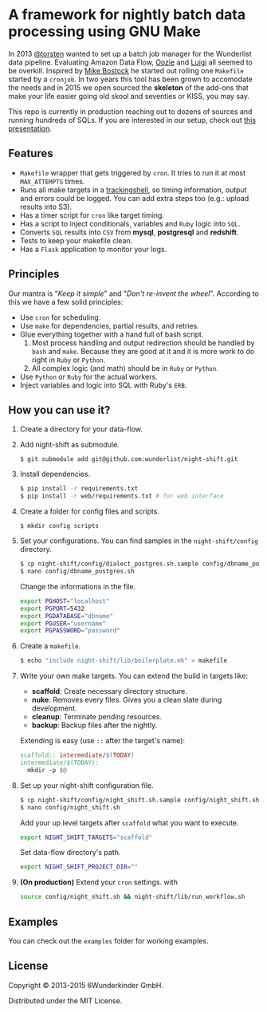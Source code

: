 

# A framework for nightly batch data processing using GNU Make

In 2013 [@torsten](https://github.com/torsten) wanted to set up a batch job manager for the Wunderlist data pipeline. Evaluating Amazon Data Flow, [Oozie](http://oozie.apache.org) and [Luigi](http://luigi.readthedocs.org/en/stable/) all seemed to be overkill. Inspired by [Mike Bostock](http://bost.ocks.org/mike/make/) he started out rolling one `Makefile` started by a `cronjob`. In two years this tool has been grown to accomodate the needs and in 2015 we open sourced the **skeleton** of the add-ons that make your life easier going old skool and seventies or KISS, you may say.

This repo is currently in production reaching out to dozens of sources and running hundreds of SQLs. If you are interested in our setup, check out [this presentation](http://www.slideshare.net/soobrosa/6w-bp-datashow).

## Features

- `Makefile` wrapper that gets triggered by `cron`. It tries to run it at most `MAX_ATTEMPTS` times.
- Runs all make targets in a [trackingshell](https://github.com/wunderlist/trackingshell), so timing information, output and errors could be logged. You can add extra steps too (e.g.: upload results into S3).
- Has a timer script for `cron` like target timing.
- Has a script to inject conditionals, variables and `Ruby` logic into `SQL`.
- Converts `SQL` results into `CSV` from **mysql**, **postgresql** and **redshift**.
- Tests to keep your makefile clean.
- Has a `Flask` application to monitor your logs.

## Principles

Our mantra is "_Keep it simple_" and "_Don't re-invent the wheel_". According to this we have a few solid principles:

- Use `cron` for scheduling.
- Use `make` for dependencies, partial results, and retries.
- Glue everything together with a hand full of bash script.
	1. Most process handling and output redirection should be handled by `bash` and `make`. Because they are good at it and it is more work to do right in `Ruby` or `Python`.
	2. All complex logic (and math) should be in `Ruby` or `Python`.
- Use `Python` or `Ruby` for the actual workers.
- Inject variables and logic into SQL with Ruby's `ERB`.


## How you can use it?

1. Create a directory for your data-flow.
2. Add night-shift as submodule.

   ```
   $ git submodule add git@github.com:wunderlist/night-shift.git
   ```

3. Install dependencies.

   ```bash
   $ pip install -r requirements.txt
   $ pip install -r web/requirements.txt # for web interface
   ```

4. Create a folder for config files and scripts.

   ```
   $ mkdir config scripts
   ```
 
5. Set your configurations. You can find samples in the `night-shift/config` directory. 

   ```bash
   $ cp night-shift/config/dialect_postgres.sh.sample config/dbname_postgres.sh
   $ nano config/dbname_postgres.sh
   ```
    
   Change the informations in the file.
    
   ```sh
   export PGHOST="localhost"
   export PGPORT=5432
   export PGDATABASE="dbname" 
   export PGUSER="username" 
   export PGPASSWORD="password"
   ```

6. Create a `makefile`.

   ```bash
   $ echo "include night-shift/lib/boilerplate.mk" > makefile
   ```

7. Write your own make targets. You can extend the build in targets like:
   - **scaffold**: Create necessary  directory structure.
   - **nuke**: Removes every files. Gives you a clean slate during development.
   - **cleanup**: Terminate pending resources.
   - **backup**: Backup files after the nightly.

   Extending is easy (use `::` after the target's name):
   
   ```makefile
   scaffold:: intermediate/$(TODAY)
   intermediate/$(TODAY):
     mkdir -p $@
   ```

8. Set up your night-shift configuration file.

   ```bash
   $ cp night-shift/config/night_shift.sh.sample config/night_shift.sh
   $ nano config/night_shift.sh
   ```
   
   Add your up level targets after `scaffold` what you want to execute.
   
   ```sh
   export NIGHT_SHIFT_TARGETS="scaffold"
   ```
   
   Set data-flow directory's path.

   ```sh
   export NIGHT_SHIFT_PROJECT_DIR=""
   ```

9. **(On production)** Extend your `cron` settings. with

   ```bash
   source config/night_shift.sh && night-shift/lib/run_workflow.sh 
   ```

## Examples

You can check out the `examples` folder for working examples.


## License

Copyright © 2013-2015 6Wunderkinder GmbH.

Distributed under the MIT License.

